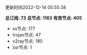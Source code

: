 更新时间2022-12-14 05:55:38

**总订阅: 73**
**总节点: 1163**
**有效节点: 405**
- ss节点: 177
- trojan节点: 47
- v2ray节点: 180
- ssr节点: 1
